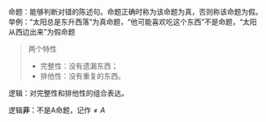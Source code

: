 命题：能够判断对错的陈述句。命题正确时称为该命题为真，否则称该命题为假。举例：“太阳总是东升西落”为真命题，“他可能喜欢吃这个东西”不是命题，“太阳从西边出来”为假命题

> 两个特性
>
> + 完整性：没有遗漏东西；
> + 排他性：没有重复的东西。

逻辑：对完整性和排他性的组合表达。

逻辑**非**：不是A命题，记作$\neq A$
